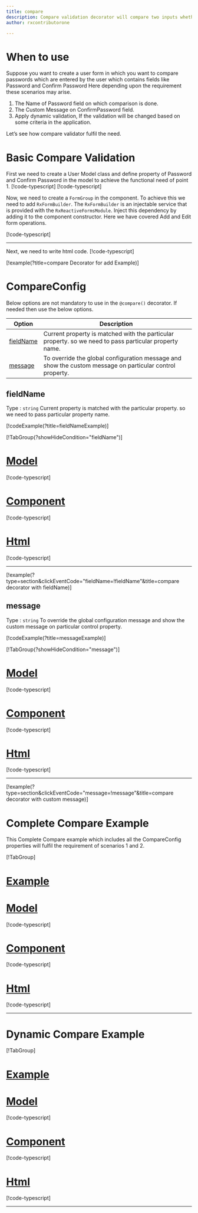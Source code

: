 ```yaml
---
title: compare 
description: Compare validation decorator will compare two inputs whether they are same or not.
author: rxcontributorone

---
```

# When to use
Suppose you want to create a user form in which you want to compare passwords which are entered by the user which contains fields like Password and Confirm Password Here depending upon the requirement these scenarios may arise.
1.	The Name of Password field on which comparison is done.
2.  The Custom Message on ConfirmPassword field.  
3.	Apply dynamic validation, If the validation will be changed based on some criteria in the application.

Let’s see how compare validator fulfil the need.

# Basic Compare Validation
First we need to create a User Model class and define property of Password and Confirm Password in the model to achieve the functional need of point 1.
[!code-typescript[](\assets\examples\reactive-form-validators\decorators\compare\add\user.model.ts?condition="tab_1=='basicadd'"&type=section)]
[!code-typescript[](\assets\examples\reactive-form-validators\decorators\compare\edit\user.model.ts?condition="tab_1=='basicedit'"&type=section)]

Now, we need to create a `FormGroup` in the component. To achieve this we need to add `RxFormBuilder`. The `RxFormBuilder` is an injectable service that is provided with the `RxReactiveFormsModule`. Inject this dependency by adding it to the component constructor.
Here we have covered Add and Edit form operations.

[!code-typescript[](\assets\examples\reactive-form-validators\decorators\compare\add\compare-add.component.ts)]

***

Next, we need to write html code.
[!code-typescript[](\assets\examples\reactive-form-validators\decorators\compare\add\compare-add.component.html)]

[!example(?title=compare Decorator for add Example)]
<app-compare-add></app-compare-add>

# CompareConfig
Below options are not mandatory to use in the `@compare()` decorator. If needed then use the below options.

|Option | Description |
|--- | ---- |
|[fieldName](#fieldName) | Current property is matched with the particular property. so we need to pass particular property name. |
|[message](#message) | To override the global configuration message and show the custom message on particular control property. |

 
## fieldName 
Type :  `string` 
Current property is matched with the particular property. so we need to pass particular property name.

[!codeExample(?title=fieldNameExample)]

[!TabGroup(?showHideCondition="fieldName")]
# [Model](#tab\fieldNamemodel)
[!code-typescript[](\assets\examples\reactive-form-validators\decorators\compare\fieldName\user.model.ts)]
# [Component](#tab\fieldNameComponent)
[!code-typescript[](\assets\examples\reactive-form-validators\decorators\compare\fieldName\compare-field-name.component.ts)]
# [Html](#tab\fieldNameHtml)
[!code-typescript[](\assets\examples\reactive-form-validators\decorators\compare\fieldName\compare-field-name.component.html)]
***

[!example(?type=section&clickEventCode="fieldName=!fieldName"&title=compare decorator with fieldName)]
<app-compare-fieldName></app-compare-fieldName>

## message
Type :  `string` 
To override the global configuration message and show the custom message on particular control property.

[!codeExample(?title=messageExample)]

[!TabGroup(?showHideCondition="message")]
# [Model](#tab\messageModel)
[!code-typescript[](\assets\examples\reactive-form-validators\decorators\compare\message\user.model.ts)]
# [Component](#tab\messageComponent)
[!code-typescript[](\assets\examples\reactive-form-validators\decorators\compare\message\compare-message.component.ts)]
# [Html](#tab\messageHtml)
[!code-typescript[](\assets\examples\reactive-form-validators\decorators\compare\message\compare-message.component.html)]
***

[!example(?type=section&clickEventCode="message=!message"&title=compare decorator with custom message)]
<app-compare-message></app-compare-message>

# Complete Compare Example

This Complete Compare example which includes all the CompareConfig properties will fulfil the requirement of scenarios 1 and 2.

[!TabGroup]
# [Example](#tab\completeexample)
<app-compare-complete></app-compare-complete>
# [Model](#tab\completemodel)
[!code-typescript[](\assets\examples\reactive-form-validators\decorators\compare\complete\user.model.ts)]
# [Component](#tab\completecomponent)
[!code-typescript[](\assets\examples\reactive-form-validators\decorators\compare\complete\compare-complete.component.ts)]
# [Html](#tab\completehtml)
[!code-typescript[](\assets\examples\reactive-form-validators\decorators\compare\complete\compare-complete.component.html)]
***

# Dynamic Compare Example
[!TabGroup]
# [Example](#tab\dynamicexample)
<app-compare-dynamic></app-compare-dynamic>
# [Model](#tab\dynamicmodel)
[!code-typescript[](\assets\examples\reactive-form-validators\decorators\compare\dynamic\user.model.ts)]
# [Component](#tab\dynamiccomponent)
[!code-typescript[](\assets\examples\reactive-form-validators\decorators\compare\dynamic\compare-dynamic.component.ts)]
# [Html](#tab\dynamichtml)
[!code-typescript[](\assets\examples\reactive-form-validators\decorators\compare\dynamic\compare-dynamic.component.html)]
***